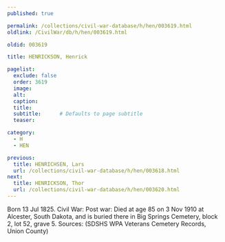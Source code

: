 ```yaml
---
published: true

permalink: /collections/civil-war-database/h/hen/003619.html
oldlink: /CivilWar/db/h/hen/003619.html

oldid: 003619

title: HENRICKSON, Henrick

pagelist:
  exclude: false
  order: 3619
  image: 
  alt:
  caption:
  title:
  subtitle:      # Defaults to page subtitle
  teaser:

category: 
  - H 
  - HEN

previous:
  title: HENRICHSEN, Lars
  url: /collections/civil-war-database/h/hen/003618.html  
next:
  title: HENRICKSON, Thor
  url: /collections/civil-war-database/h/hen/003620.html   
---
```

Born 13 Jul 1825. Civil War: Post war: Died at age 85 on 3 Nov 1910 at Alcester, South Dakota, and is buried there in Big Springs Cemetery, block 2, lot 52, grave 5. Sources: (SDSHS WPA Veterans Cemetery Records, Union County)